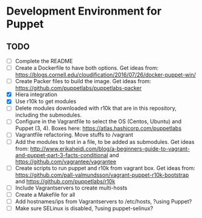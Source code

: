 # Development Environment for Puppet



## TODO
- [ ] Complete the README
- [ ] Create a Dockerfile to have both options. Get ideas from: https://blogs.cornell.edu/cloudification/2016/07/26/docker-puppet-win/
- [ ] Create Packer files to build the image. Get ideas from:  https://github.com/puppetlabs/puppetlabs-packer
- [X] Hiera integration
- [X] Use r10k to get modules
- [ ] Delete modules downloaded with r10k that are in this repository, including the submodules.
- [ ] Configure in the Vagrantfile to select the OS (Centos, Ubuntu) and Puppet (3, 4). Boxes here: https://atlas.hashicorp.com/puppetlabs
- [ ] Vagrantfile refactoring. Move stuffs to /vagrant
- [ ] Add the modules to test in a file, to be added as submodules. Get ideas from: http://www.erikaheidi.com/blog/a-beginners-guide-to-vagrant-and-puppet-part-3-facts-conditional and https://github.com/vagrantee/vagrantee
- [ ] Create scripts to run puppet and r10k from vagrant box. Get ideas from: https://github.com/pall-valmundsson/vagrant-puppet-r10k-bootstrap and https://github.com/puppetlabs/r10k
- [ ] Include Vagrantservers to create multi-hosts
- [ ] Create a Makefile for all
- [ ] Add hostnames/ips from Vagrantservers to /etc/hosts, ?using Puppet?
- [ ] Make sure SELinux is disabled, ?using puppet-selinux?
